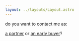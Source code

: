 ```yaml
---
layout: ../layouts/Layout.astro
---
```

<!-- Markdown Preview - https://dillinger.io/ -->

do you want to contact me as:

[a partner](/for-partners) or [an early buyer](/before-buying)?
